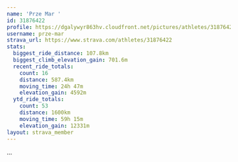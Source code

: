 ```yaml
---
name: 'Prze Mar '
id: 31876422
profile: https://dgalywyr863hv.cloudfront.net/pictures/athletes/31876422/22548952/2/large.jpg
username: prze-mar
strava_url: https://www.strava.com/athletes/31876422
stats:
  biggest_ride_distance: 107.8km
  biggest_climb_elevation_gain: 701.6m
  recent_ride_totals:
    count: 16
    distance: 587.4km
    moving_time: 24h 47m
    elevation_gain: 4592m
  ytd_ride_totals:
    count: 53
    distance: 1600km
    moving_time: 59h 15m
    elevation_gain: 12331m
layout: strava_member
--- 
```

...
